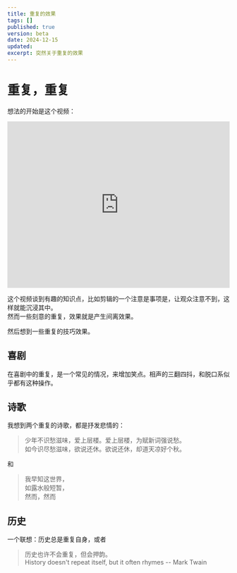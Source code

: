 ```yaml
---
title: 重复的效果
tags: []
published: true
version: beta
date: 2024-12-15
updated:
excerpt: 突然关于重复的效果
---
```

# 重复，重复
想法的开始是这个视频：
<div style="position: relative; width: 100%; height: 0; padding-bottom: 75%;"><iframe src="https://player.bilibili.com/player.html?isOutside=true&aid=113558113227868&bvid=BV1T4zcYQEiV&cid=27067549059&p=1&autoplay=0" scrolling="no" border="0" frameborder="no" framespacing="0" allowfullscreen="true" style="position: absolute; width: 100%; height: 100%; left: 0; top: 0;"> </iframe></div>

这个视频谈到有趣的知识点，比如剪辑的一个注意是事项是，让观众注意不到，这样就能沉浸其中。  
然而一些刻意的重复，效果就是产生间离效果。

然后想到一些重复的技巧效果。

## 喜剧
在喜剧中的重复，是一个常见的情况，来增加笑点。相声的三翻四抖，和脱口系似乎都有这种操作。

## 诗歌
我想到两个重复的诗歌，都是抒发悲情的：
> 少年不识愁滋味，爱上层楼。爱上层楼，为赋新词强说愁。  
> 如今识尽愁滋味，欲说还休。欲说还休，却道天凉好个秋。

和
> 我早知这世界，  
> 如露水般短暂，  
> 然而，然而

## 历史
一个联想：历史总是重复自身，或者
> 历史也许不会重复，但会押韵。  
> History doesn't repeat itself, but it often rhymes
> -- Mark Twain
